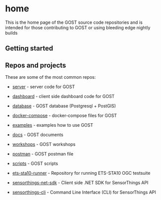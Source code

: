 # home

This is the home page of the GOST source code repositories and is intended for 
those contributing to GOST or using bleeding edge nightly builds

## Getting started

## Repos and projects

These are some of the most common repos:

- [server](https://github.com/geodan/gost) - server code for GOST

- [dashboard](https://github.com/gost/dashboard) - client side dashboard code for GOST

- [database](https://github.com/gost/gost-db) - GOST database (Postgresql + PostGIS)

- [docker-compose](https://github.com/gost/docker-compose) - docker-compose files for GOST

- [examples](https://github.com/gost/examples) - examples how to use GOST

- [docs](https://github.com/gost/docs) - GOST documents

- [workshops](https://github.com/gost/workshops) - GOST workshops

- [postman](https://github.com/gost/postman) - GOST postman file

- [scripts](https://github.com/gost/scripts) - GOST scripts

- [ets-sta10-runner](https://github.com/gost/ets-sta10-runner) - Repository for running ETS-STA10 OGC testsuite

- [sensorthings-net-sdk](https://github.com/gost/sensorthings-net-sdk) - Client side .NET SDK for SensorThings API

- [sensorthings-cli](https://github.com/gost/sensorthings-cli) - Command Line Interface (CLI) for SensorThings API















